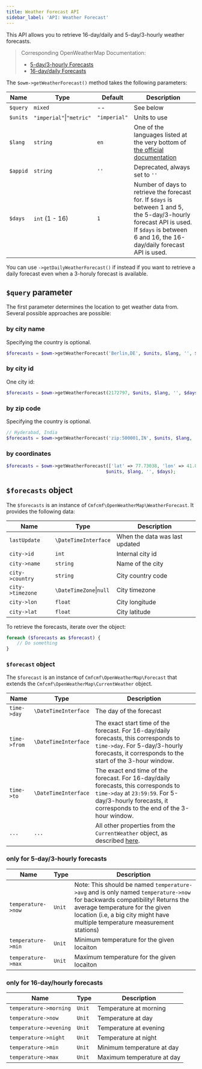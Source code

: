 ```yaml
---
title: Weather Forecast API
sidebar_label: 'API: Weather Forecast'
---
```


This API allows you to retrieve 16-day/daily and 5-day/3-hourly weather forecasts.

> Corresponding OpenWeatherMap Documentation:
> - [5-day/3-hourly Forecasts](https://openweathermap.org/forecast5)
> - [16-day/daily Forecasts](https://openweathermap.org/forecast16)

The `$owm->getWeatherForecast()` method takes the following parameters:

| Name | Type | Default | Description |
|------|------|---------|-------------|
| `$query` | `mixed` | -- | See below
| `$units` | `"imperial"`&#124;`"metric"` | `"imperial"` | Units to use |
| `$lang` | `string` | `en` | One of the languages listed at the very bottom of [the official documentation](https://openweathermap.org/forecast16#multi) |
| `$appid` | `string` | `''` | Deprecated, always set to `''` |
| `$days` | `int` (1 - 16) | `1` | Number of days to retrieve the forecast for. If `$days` is between 1 and 5, the 5-day/3-hourly forecast API is used. If `$days` is between 6 and 16, the 16-day/daily forecast API is used. |

You can use `->getDailyWeatherForecast()` if instead if you want to retrieve a daily forecast even when a 3-horuly forecast is available.

## `$query` parameter

The first parameter determines the location to get weather data from.
Several possible approaches are possible:

### by city name

Specifying the country is optional.

```php
$forecasts = $owm->getWeatherForecast('Berlin,DE', $units, $lang, '', $days);
```

### by city id

One city id:
```php
$forecasts = $owm->getWeatherForecast(2172797, $units, $lang, '', $days);
```

### by zip code

Specifying the country is optional.

```php
// Hyderabad, India
$forecasts = $owm->getWeatherForecast('zip:500001,IN', $units, $lang, '', $days);
```

### by coordinates

```php
$forecasts = $owm->getWeatherForecast(['lat' => 77.73038, 'lon' => 41.89604],
                                     $units, $lang, '', $days);
```

## `$forecasts` object

The `$forecasts` is an instance of `Cmfcmf\OpenWeatherMap\WeatherForecast`.
It provides the following data:

| Name | Type | Description |
|------|------|-------------|
| `lastUpdate` | `\ḐateTimeInterface` | When the data was last updated |
| `city->id` | `int` | Internal city id |
| `city->name` | `string` | Name of the city |
| `city->country` | `string` | City country code |
| `city->timezone` | `\DateTimeZone`&#124;`null` | City timezone |
| `city->lon` | `float` | City longitude |
| `city->lat` | `float` | City latitude |

To retrieve the forecasts, iterate over the object:

```php
foreach ($forecasts as $forecast) {
    // Do something
}
```

### `$forecast` object

The `$forecast` is an instance of `Cmfcmf\OpenWeatherMap\Forecast` that extends the `Cmfcmf\OpenWeatherMap\CurrentWeather` object.

| Name | Type | Description |
|------|------|-------------|
| `time->day` | `\DateTimeInterface` | The day of the forecast |
| `time->from` | `\DateTimeInterface` | The exact start time of the forecast. For 16-day/daily forecasts, this corresponds to `time->day`. For 5-day/3-hourly forecasts, it corresponds to the start of the 3-hour window. |
| `time->to` | `\DateTimeInterface` | The exact end time of the forecast. For 16-day/daily forecasts, this corresponds to `time->day` at `23:59:59`. For 5-day/3-hourly forecasts, it corresponds to the end of the 3-hour window.  |
| `...` | `...` | All other properties from the `CurrentWeather` object, as described [here](current-weather.md#weather-object). |

### only for 5-day/3-hourly forecasts

| Name | Type | Description |
|------|------|-------------|
| `temperature->now` | `Unit` | Note: This should be named `temperature->avg` and is only named `temperature->now` for backwards compatibility! Returns the average temperature for the given location (i.e, a big city might have multiple temperature measurement stations) |
| `temperature->min` | `Unit` | Minimum temperature for the given locaiton |
| `temperature->max` | `Unit` | Maximum temperature for the given locaiton |

### only for 16-day/hourly forecasts

| Name | Type | Description |
|------|------|-------------|
| `temperature->morning` | `Unit` | Temperature at morning |
| `temperature->now` | `Unit` | Temperature at day |
| `temperature->evening` | `Unit` | Temperature at evening |
| `temperature->night` | `Unit` | Temperature at night |
| `temperature->min` | `Unit` | Minimum temperature at day |
| `temperature->max` | `Unit` | Maximum temperature at day |
